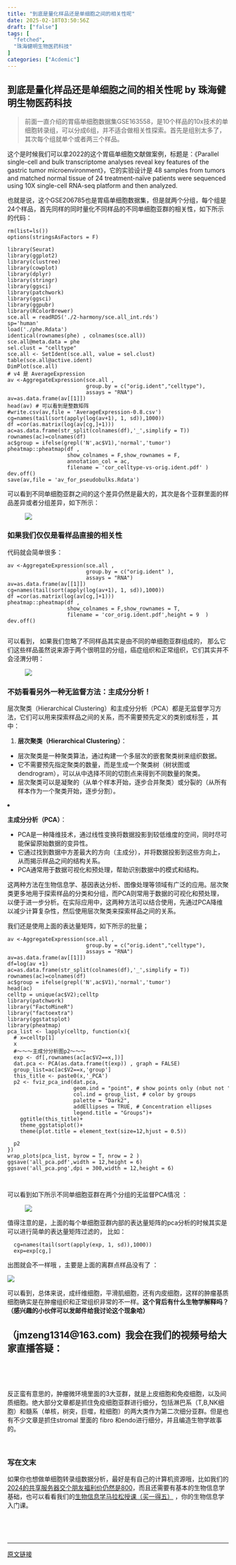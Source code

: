 ```yaml
---
title: "到底是量化样品还是单细胞之间的相关性呢"
date: 2025-02-18T03:50:56Z
draft: ["false"]
tags: [
  "fetched",
  "珠海健明生物医药科技"
]
categories: ["Acdemic"]
---
```

到底是量化样品还是单细胞之间的相关性呢 by 珠海健明生物医药科技
------
<div><section data-tool="mdnice编辑器" data-website="https://www.mdnice.com"><blockquote data-tool="mdnice编辑器"><span></span><p>前面一直介绍的胃癌单细胞数据集GSE163558，是10个样品的10x技术的单细胞转录组，可以分成6组，并不适合做相关性探索。首先是组别太多了，其次每个组就单个或者两三个样品。</p></blockquote><p data-tool="mdnice编辑器">这个是时候我们可以拿2022的这个胃癌单细胞文献做案例，标题是：《Parallel single-cell and bulk transcriptome analyses reveal key features of the gastric tumor microenvironment》，它的实验设计是 48 samples from tumors and matched normal tissue of 24 treatment-naïve patients were sequenced using 10X single-cell RNA-seq platform and then analyzed.</p><p data-tool="mdnice编辑器">也就是说，这个GSE206785也是胃癌单细胞数据集，但是就两个分组，每个组是24个样品，首先同样的同时量化不同样品的不同单细胞亚群的相关性，如下所示的代码：</p><pre data-tool="mdnice编辑器"><span data-remoteid="c1726017245869" data-cacheurl="https://files.mdnice.com/user/3441/876cad08-0422-409d-bb5a-08afec5da8ee.svg"></span><code>rm(list=ls())<br>options(stringsAsFactors = <span>F</span>)<br><br><span>library</span>(Seurat)<br><span>library</span>(ggplot2)<br><span>library</span>(clustree)<br><span>library</span>(cowplot)<br><span>library</span>(dplyr)<br><span>library</span>(stringr)<br><span>library</span>(ggsci) <br><span>library</span>(patchwork) <br><span>library</span>(ggsci)<br><span>library</span>(ggpubr)<br><span>library</span>(RColorBrewer) <br>sce.all = readRDS(<span>'./2-harmony/sce.all_int.rds'</span>)<br>sp=<span>'human'</span> <br>load(<span>'./phe.Rdata'</span>) <br>identical(rownames(phe) , colnames(sce.all))<br>sce.all@meta.data = phe<br>sel.clust = <span>"celltype"</span><br>sce.all &lt;- SetIdent(sce.all, value = sel.clust)<br>table(sce.all@active.ident) <br>DimPlot(sce.all)  <br><span># v4 是 AverageExpression</span><br>av &lt;-AggregateExpression(sce.all ,<br>                         group.by = c(<span>"orig.ident"</span>,<span>"celltype"</span>),<br>                         assays = <span>"RNA"</span>) <br>av=as.data.frame(av[[<span>1</span>]])<br>head(av) <span># 可以看到是整数矩阵</span><br><span>#write.csv(av,file = 'AverageExpression-0.8.csv')</span><br>cg=names(tail(sort(apply(log(av+<span>1</span>), <span>1</span>, sd)),<span>1000</span>)) <br>df =cor(as.matrix(log(av[cg,]+<span>1</span>)))<br>ac=as.data.frame(str_split(colnames(df),<span>'_'</span>,simplify = <span>T</span>))<br>rownames(ac)=colnames(df)<br>ac$group = ifelse(grepl(<span>'N'</span>,ac$V1),<span>'normal'</span>,<span>'tumor'</span>)<br>pheatmap::pheatmap(df ,<br>                   show_colnames = <span>F</span>,show_rownames = <span>F</span>,<br>                   annotation_col = ac,<br>                   filename = <span>'cor_celltype-vs-orig.ident.pdf'</span> ) <br>dev.off()<br>save(av,file = <span>'av_for_pseudobulks.Rdata'</span>)<br></code></pre><p data-tool="mdnice编辑器">可以看到不同单细胞亚群之间的这个差异仍然是最大的，其次是各个亚群里面的样品差异或者分组差异，如下所示：</p><figure data-tool="mdnice编辑器"><img data-imgfileid="100049843" data-ratio="1.0361111111111112" data-src="https://mmbiz.qpic.cn/mmbiz_jpg/cZNhZQ6j4wyt0ib2dmzuhyr9tJhzdRCx5VGqlvoevfVP3lj5ibJt9eIzFHnuo55W2B0XgcnkfnAEeR4mfKFSJENQ/640?wx_fmt=jpeg&amp;from=appmsg" data-type="jpeg" data-w="1080" src="https://mmbiz.qpic.cn/mmbiz_jpg/cZNhZQ6j4wyt0ib2dmzuhyr9tJhzdRCx5VGqlvoevfVP3lj5ibJt9eIzFHnuo55W2B0XgcnkfnAEeR4mfKFSJENQ/640?wx_fmt=jpeg&amp;from=appmsg"></figure><h3 data-tool="mdnice编辑器"><span></span><span>如果我们仅仅是看样品直接的相关性</span><span></span></h3><p data-tool="mdnice编辑器">代码就会简单很多：</p><pre data-tool="mdnice编辑器"><span data-remoteid="c1726017245870" data-cacheurl="https://files.mdnice.com/user/3441/876cad08-0422-409d-bb5a-08afec5da8ee.svg"></span><code>av &lt;-AggregateExpression(sce.all ,<br>                         group.by = c(<span>"orig.ident"</span> ),<br>                         assays = <span>"RNA"</span>) <br>av=as.data.frame(av[[<span>1</span>]])<br>cg=names(tail(sort(apply(log(av+<span>1</span>), <span>1</span>, sd)),<span>1000</span>)) <br>df =cor(as.matrix(log(av[cg,]+<span>1</span>))) <br>pheatmap::pheatmap(df ,<br>                   show_colnames = <span>F</span>,show_rownames = <span>T</span>,<br>                   filename = <span>'cor_orig.ident.pdf'</span>,height = <span>9</span>  ) <br>dev.off()<br><br></code></pre><p data-tool="mdnice编辑器">可以看到， 如果我们忽略了不同样品其实是由不同的单细胞亚群组成的， 那么它们这些样品虽然说来源于两个很明显的分组，癌症组织和正常组织，它们其实并不会泾渭分明：</p><figure data-tool="mdnice编辑器"><img data-imgfileid="100049842" data-ratio="1.3277777777777777" data-src="https://mmbiz.qpic.cn/mmbiz_png/cZNhZQ6j4wyt0ib2dmzuhyr9tJhzdRCx5Ft6icBV5tcNc9zoOWo1e6CCx1vUHmGstAVtflL32t7DfhrhOjWiblctA/640?wx_fmt=png&amp;from=appmsg" data-type="png" data-w="1080" src="https://mmbiz.qpic.cn/mmbiz_png/cZNhZQ6j4wyt0ib2dmzuhyr9tJhzdRCx5Ft6icBV5tcNc9zoOWo1e6CCx1vUHmGstAVtflL32t7DfhrhOjWiblctA/640?wx_fmt=png&amp;from=appmsg"></figure><h3 data-tool="mdnice编辑器"><span></span><span>不妨看看另外一种无监督方法：主成分分析！</span><span></span></h3><p data-tool="mdnice编辑器">层次聚类（Hierarchical Clustering）和主成分分析（PCA）都是无监督学习方法，它们可以用来探索样品之间的关系，而不需要预先定义的类别或标签 ，其中：</p><ol data-tool="mdnice编辑器"><li><section><p><strong>层次聚类（Hierarchical Clustering）</strong>：</p></section></li></ol><ul><li><section>层次聚类是一种聚类算法，通过构建一个多层次的嵌套聚类树来组织数据。</section></li><li><section>它不需要预先指定聚类的数量，而是生成一个聚类树（树状图或dendrogram），可以从中选择不同的切割点来得到不同数量的聚类。</section></li><li><section>层次聚类可以是凝聚的（从单个样本开始，逐步合并聚类）或分裂的（从所有样本作为一个聚类开始，逐步分割）。</section></li></ul><li><section><p><strong>主成分分析（PCA）</strong>：</p></section></li><ul><li><section>PCA是一种降维技术，通过线性变换将数据投影到较低维度的空间，同时尽可能保留原始数据的变异性。</section></li><li><section>它通过找到数据中方差最大的方向（主成分），并将数据投影到这些方向上，从而揭示样品之间的结构关系。</section></li><li><section>PCA通常用于数据可视化和预处理，帮助识别数据中的模式和结构。</section></li></ul><p data-tool="mdnice编辑器">这两种方法在生物信息学、基因表达分析、图像处理等领域有广泛的应用。层次聚类更多地用于探索样品的分类和分组，而PCA则常用于数据的可视化和预处理，以便于进一步分析。在实际应用中，这两种方法可以结合使用，先通过PCA降维以减少计算复杂性，然后使用层次聚类来探索样品之间的关系。</p><p data-tool="mdnice编辑器">我们还是使用上面的表达量矩阵，如下所示的批量；</p><pre data-tool="mdnice编辑器"><span data-remoteid="c1726017245871" data-cacheurl="https://files.mdnice.com/user/3441/876cad08-0422-409d-bb5a-08afec5da8ee.svg"></span><code>av &lt;-AggregateExpression(sce.all ,<br>                         group.by = c(<span>"orig.ident"</span>,<span>"celltype"</span>),<br>                         assays = <span>"RNA"</span>) <br>av=as.data.frame(av[[<span>1</span>]])<br>df=log(av +<span>1</span>)<br>ac=as.data.frame(str_split(colnames(df),<span>'_'</span>,simplify = <span>T</span>))<br>rownames(ac)=colnames(df)<br>ac$group = ifelse(grepl(<span>'N'</span>,ac$V1),<span>'normal'</span>,<span>'tumor'</span>)<br>head(ac)<br>celltp = unique(ac$V2);celltp<br><span>library</span>(patchwork) <br><span>library</span>(<span>"FactoMineR"</span>) <br><span>library</span>(<span>"factoextra"</span>)  <br><span>library</span>(ggstatsplot)<br><span>library</span>(pheatmap)<br>pca_list &lt;- lapply(celltp, <span>function</span>(x){<br>  <span># x=celltp[1]</span><br>  x<br>  <span>#～～～主成分分析图p2～～～</span><br>  exp &lt;- df[,rownames(ac[ac$V2==x,])]  <br>  dat.pca &lt;- PCA(as.data.frame(t(exp)) , graph = <span>FALSE</span>)<br>  group_list=ac[ac$V2==x,<span>'group'</span>]<br>  this_title &lt;- paste0(x,<span>'_PCA'</span>)<br>  p2 &lt;- fviz_pca_ind(dat.pca,<br>                     geom.ind = <span>"point"</span>, <span># show points only (nbut not "text")</span><br>                     col.ind = group_list, <span># color by groups</span><br>                     palette = <span>"Dark2"</span>,<br>                     addEllipses = <span>TRUE</span>, <span># Concentration ellipses</span><br>                     legend.title = <span>"Groups"</span>)+<br>    ggtitle(this_title)+<br>    theme_ggstatsplot()+<br>    theme(plot.title = element_text(size=<span>12</span>,hjust = <span>0.5</span>))<br>  <br>  p2<br>})<br>wrap_plots(pca_list, byrow = <span>T</span>, nrow = <span>2</span> )<br>ggsave(<span>'all_pca.pdf'</span>,width = <span>12</span>,height = <span>6</span>)<br>ggsave(<span>'all_pca.png'</span>,dpi = <span>300</span>,width = <span>12</span>,height = <span>6</span>)<br><br><br></code></pre><p data-tool="mdnice编辑器">可以看到如下所示不同单细胞亚群在两个分组的无监督PCA情况 ：</p><figure data-tool="mdnice编辑器"><img data-imgfileid="100049844" data-ratio="0.5" data-src="https://mmbiz.qpic.cn/mmbiz_png/cZNhZQ6j4wyt0ib2dmzuhyr9tJhzdRCx5ZObboS5tsaVciajJafoRvcZc4GNObTbSOg61A0K8dN9Qxpgswo0GobA/640?wx_fmt=png&amp;from=appmsg" data-type="png" data-w="1080" src="https://mmbiz.qpic.cn/mmbiz_png/cZNhZQ6j4wyt0ib2dmzuhyr9tJhzdRCx5ZObboS5tsaVciajJafoRvcZc4GNObTbSOg61A0K8dN9Qxpgswo0GobA/640?wx_fmt=png&amp;from=appmsg"></figure><p data-tool="mdnice编辑器">值得注意的是，上面的每个单细胞亚群内部的表达量矩阵的pca分析的时候其实是可以进行简单的表达量矩阵过滤的， 比如：</p><pre data-tool="mdnice编辑器"><span data-remoteid="c1726017245872" data-cacheurl="https://files.mdnice.com/user/3441/876cad08-0422-409d-bb5a-08afec5da8ee.svg"></span><code>  cg=names(tail(sort(apply(exp, <span>1</span>, sd)),<span>1000</span>)) <br>  exp=exp[cg,]<br></code></pre><p data-tool="mdnice编辑器">出图就会不一样哦 ，主要是上面的离群点样品没有了 ：</p><p><img data-galleryid="" data-imgfileid="100049948" data-ratio="0.5" data-s="300,640" data-src="https://mmbiz.qpic.cn/mmbiz_png/cZNhZQ6j4wwQ0IsDHpvjycRbBkibD1fkXZ4sZ5B5ogM8DTBhwIHIuo6JfGVJNMcjyCDuibkhfRgf0BTbMvMWcHug/640?wx_fmt=png&amp;from=appmsg" data-type="png" data-w="1080" src="https://mmbiz.qpic.cn/mmbiz_png/cZNhZQ6j4wwQ0IsDHpvjycRbBkibD1fkXZ4sZ5B5ogM8DTBhwIHIuo6JfGVJNMcjyCDuibkhfRgf0BTbMvMWcHug/640?wx_fmt=png&amp;from=appmsg"></p><p data-tool="mdnice编辑器">可以看到，总体来说，成纤维细胞，平滑肌细胞，还有内皮细胞，这样的肿瘤基质细胞确实是在肿瘤组织和正常组织非常的不一样。<strong>这个背后有什么生物学解释吗？（感兴趣的小伙伴可以发邮件给我讨论这个现象哈）</strong></p><h2 cid="n3795" mdtype="heading"><span md-inline="plain">（</span><span md-inline="url" spellcheck="false">jmzeng1314@163.com</span><span md-inline="plain">)  我会在我们的视频号给大家直播答疑：</span></h2><section><br></section><section><mp-common-videosnap data-pluginname="mpvideosnap" data-url="https://findermp.video.qq.com/251/20304/stodownload?encfilekey=rjD5jyTuFrIpZ2ibE8T7Ym3K77SEULgkiaIlDFtc1ic9yxmibM4r90w5uVAIMpXQDpQRYPicz4PDktJQzu8F9nkHx8dsj8A52P3iaoXEoSFAqcFrJsULT1rwFZDw&amp;token=2lt8WBSnjTmEYrNic5Agj9XOl3cVktQcOaKNotJ9lpqSibCicSqYoyWiaDA5yRqsDIBV1yNPR7GjvXiaqwXJSuWicyf4jCkHRnKiaUYy6DTWGwzyHibeROvupuzZwTDWsOv6EWFqc9XGfDA2GdTichQe1CPRa5RpZYdRTLastGScAVkpMNEE&amp;idx=1&amp;dotrans=0&amp;hy=SZ&amp;m=&amp;scene=2&amp;uzid=2" data-headimgurl="http://wx.qlogo.cn/finderhead/PiajxSqBRaEI7scvWIPdECSfnUpSjTib9Y7RI14r1VVzxaA57PjcCERw/0" data-username="v2_060000231003b20faec8c7e1881bcad2ca06ec35b07788412aec898c89eb1e34f9a354475e8c@finder" data-nickname="生信技能树" data-desc="差异分析-P值?变化倍数?哪个更重要" data-nonceid="10330301935950362245" data-type="video" data-mediatype="undefined" data-authiconurl="https://dldir1v6.qq.com/weixin/checkresupdate/auth_icon_level1_ba9f2ea346de48a3ae0428273fc48117.png" data-from="new" data-width="1920" data-height="1080" data-id="export/UzFfAgtgekIEAQAAAAAAYRIZFj5U1gAAAAstQy6ubaLX4KHWvLEZgBPE_5Nge11aXbuLzNPgMIt3uae7w0Z0zfAuCn03j9U0" data-isdisabled="0" data-errortips=""></mp-common-videosnap></section><p data-tool="mdnice编辑器"><br></p><p data-tool="mdnice编辑器">反正蛮有意思的，肿瘤微环境里面的3大亚群，就是上皮细胞和免疫细胞，以及间质细胞。绝大部分文章都是抓住免疫细胞亚群进行细分，包括淋巴系（T,B,NK细胞）和髓系（单核，树突，巨噬，粒细胞）的两大类作为第二次细分亚群。但是也有不少文章是抓住stromal 里面的 fibro 和endo进行细分，并且编造生物学故事的。</p></section><p><br></p><section data-tool="mdnice编辑器" data-website="https://www.mdnice.com"><h3 data-tool="mdnice编辑器"><span>写在文末</span></h3></section><p>如果你也想做单细胞转录组数据分析，<span>最好是有自己的计算机资源哦，比如我们的</span><a href="https://mp.weixin.qq.com/s?__biz=MzAxMDkxODM1Ng==&amp;mid=2247528363&amp;idx=1&amp;sn=5e02f3e9b2e148191e23ebc2c0d780e7&amp;scene=21#wechat_redirect" data-linktype="2">2024的共享服务器交个朋友福利价仍然是800</a><span>，而且还需要有基本的生物信息学基础，也可以看看我们的</span><a target="_blank" href="http://mp.weixin.qq.com/s?__biz=MzAxMDkxODM1Ng==&amp;mid=2247531929&amp;idx=1&amp;sn=f6f16b7bf6b907360d6d0052e3d10cf6&amp;chksm=9b4b3d22ac3cb434b6aa7753a4cf0f266578147ccf10b49cc834e46af578ee6de99be0accb30&amp;scene=21#wechat_redirect" textvalue="生物信息学马拉‍松授课（买一得五）" linktype="text" imgurl="" imgdata="null" data-itemshowtype="0" tab="innerlink" data-linktype="2" hasload="1">生物信息学马拉松授课（买一得五）</a><span> ，你的生物信息学入门课。 </span></p><p><br></p><p><br></p><p><mp-style-type data-value="3"></mp-style-type></p></div>  
<hr>
<a href="https://mp.weixin.qq.com/s/6EK0QC5z5-1cGOge-mK03A",target="_blank" rel="noopener noreferrer">原文链接</a>
